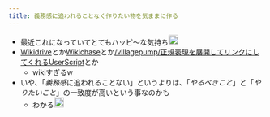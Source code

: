 ```yaml
---
title: 義務感に追われることなく作りたい物を気ままに作る
---
```


* 最近これになっていてとてもハッピ〜な気持ち<img src='https://scrapbox.io/api/pages/blu3mo-public/blu3mo/icon' alt='blu3mo.icon' height="19.5"/>
* [Wikidrive](Wikidrive.md)とか[Wikichase](Wikichase.md)とか[/villagepump/正規表現を展開してリンクにしてくれるUserScript](https://scrapbox.io/villagepump/正規表現を展開してリンクにしてくれるUserScript)とか
  * wikiすぎるw
* いや、「*義務感*に追われることない」というよりは、「*やるべきこと*」と「*やりたいこと*」の一致度が高いという事なのかも
  * わかる<img src='https://scrapbox.io/api/pages/blu3mo-public/rickshinmi/icon' alt='rickshinmi.icon' height="19.5"/>
